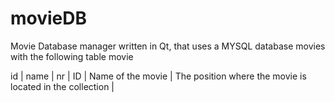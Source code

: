 # movieDB

Movie Database manager written in Qt, that uses a MYSQL database movies with the following table movie

id | name | nr | 
ID | Name of the movie | The position where the movie is located in the collection |
